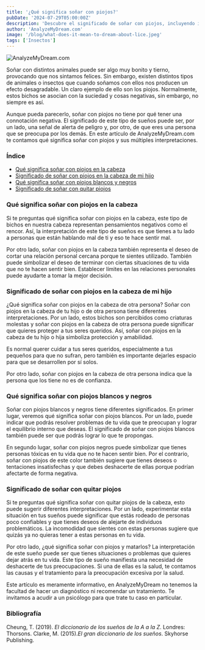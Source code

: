 ```yaml
---
title: '¿Qué significa soñar con piojos?'
pubDate: '2024-07-29T05:00:00Z'
description: 'Descubre el significado de soñar con piojos, incluyendo interpretaciones de piojos en la cabeza, en cabezas ajenas, blancos y negros, y eliminación de piojos.'
author: 'AnalyzeMyDream.com'
image: '/blog/what-does-it-mean-to-dream-about-lice.jpeg'
tags: ['Insectos']
---
```


![AnalyzeMyDream.com](/blog/what-does-it-mean-to-dream-about-lice.jpeg)

Soñar con distintos animales puede ser algo muy bonito y tierno, provocando que nos sintamos felices. Sin embargo, existen distintos tipos de animales o insectos que cuando soñamos con ellos nos producen un efecto desagradable. Un claro ejemplo de ello son los piojos. Normalmente, estos bichos se asocian con la suciedad y cosas negativas, sin embargo, no siempre es así.

Aunque pueda parecerlo, soñar con piojos no tiene por qué tener una connotación negativa. El significado de este tipo de sueños puede ser, por un lado, una señal de alerta de peligro y, por otro, de que eres una persona que se preocupa por los demás. En este artículo de AnalyzeMyDream.com te contamos qué significa soñar con piojos y sus múltiples interpretaciones.

### Índice

- [Qué significa soñar con piojos en la cabeza](#que-significa-soñar-con-piojos-en-la-cabeza)
- [Significado de soñar con piojos en la cabeza de mi hijo](#significado-de-soñar-con-piojos-en-la-cabeza-de-mi-hijo)
- [Qué significa soñar con piojos blancos y negros](#que-significa-soñar-con-piojos-blancos-y-negros)
- [Significado de soñar con quitar piojos](#significado-de-soñar-con-quitar-piojos)

### Qué significa soñar con piojos en la cabeza

Si te preguntas qué significa soñar con piojos en la cabeza, este tipo de bichos en nuestra cabeza representan pensamientos negativos como el rencor. Así, la interpretación de este tipo de sueños es que tienes a tu lado a personas que están hablando mal de ti y eso te hace sentir mal.

Por otro lado, soñar con piojos en la cabeza también representa el deseo de cortar una relación personal cercana porque te sientes utilizado. También puede simbolizar el deseo de terminar con ciertas situaciones de tu vida que no te hacen sentir bien. Establecer límites en las relaciones personales puede ayudarte a tomar la mejor decisión.

### Significado de soñar con piojos en la cabeza de mi hijo

¿Qué significa soñar con piojos en la cabeza de otra persona? Soñar con piojos en la cabeza de tu hijo o de otra persona tiene diferentes interpretaciones. Por un lado, estos bichos son percibidos como criaturas molestas y soñar con piojos en la cabeza de otra persona puede significar que quieres proteger a tus seres queridos. Así, soñar con piojos en la cabeza de tu hijo o hija simboliza protección y amabilidad.

Es normal querer cuidar a tus seres queridos, especialmente a tus pequeños para que no sufran, pero también es importante dejarles espacio para que se desarrollen por sí solos.

Por otro lado, soñar con piojos en la cabeza de otra persona indica que la persona que los tiene no es de confianza.

### Qué significa soñar con piojos blancos y negros

Soñar con piojos blancos y negros tiene diferentes significados. En primer lugar, veremos qué significa soñar con piojos blancos. Por un lado, puede indicar que podrás resolver problemas de tu vida que te preocupan y lograr el equilibrio interno que deseas. El significado de soñar con piojos blancos también puede ser que podrás lograr lo que te propongas.

En segundo lugar, soñar con piojos negros puede simbolizar que tienes personas tóxicas en tu vida que no te hacen sentir bien. Por el contrario, soñar con piojos de este color también sugiere que tienes deseos o tentaciones insatisfechas y que debes deshacerte de ellas porque podrían afectarte de forma negativa.

### Significado de soñar con quitar piojos

Si te preguntas qué significa soñar con quitar piojos de la cabeza, esto puede sugerir diferentes interpretaciones. Por un lado, experimentar esta situación en tus sueños puede significar que estás rodeado de personas poco confiables y que tienes deseos de alejarte de individuos problemáticos. La incomodidad que sientes con estas personas sugiere que quizás ya no quieras tener a estas personas en tu vida.

Por otro lado, ¿qué significa soñar con piojos y matarlos? La interpretación de este sueño puede ser que tienes situaciones o problemas que quieres dejar atrás en tu vida. Este tipo de sueño manifiesta una necesidad de deshacerte de tus preocupaciones. Si una de ellas es la salud, te contamos las causas y el tratamiento para la preocupación excesiva por la salud.

Este artículo es meramente informativo, en AnalyzeMyDream no tenemos la facultad de hacer un diagnóstico ni recomendar un tratamiento. Te invitamos a acudir a un psicólogo para que trate tu caso en particular.

### Bibliografía

Cheung, T. (2019). *El diccionario de los sueños de la A a la Z*. Londres: Thorsons. 
Clarke, M. (2015).*El gran diccionario de los sueños*. Skyhorse Publishing.